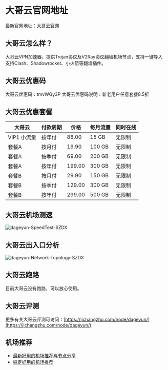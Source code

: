 # 大哥云官网地址
最新官网地址：[大哥云官网](https://jcz.affxc.com/dageyun/)

## 大哥云怎么样？
大哥云VPN加速器，提供Trojan协议及V2Ray协议翻墙机场节点，支持一键导入支持Clash、Shadowrocket、小火箭等翻墙插件。

## 大哥云优惠码
大哥云优惠码：tmvWGy3P
大哥云优惠码说明：新老用户任意套餐8.5折

## 大哥云优惠套餐

| 大哥云 | 付款周期 | 价格 | 每月流量 | 同时在线 |
| --- | --- | --- | --- | --- |
| VIP1 小流量 | 按年付 | 88.00 | 15 GB | 无限制 |
| 套餐A | 按月付 | 19.90 | 100 GB | 无限制 |
| 套餐A | 按季付 | 69.00 | 200 GB | 无限制 |
| 套餐A | 按年付 | 199.00 | 300 GB | 无限制 |
| 套餐B | 按月付 | 29.90 | 150 GB | 无限制 |
| 套餐B | 按季付 | 129.00 | 300 GB | 无限制 |
| 套餐B | 按年付 | 299.00 | 500 GB | 无限制 |

## 大哥云机场测速

![dageyun-SpeedTest-SZDX](https://github.com/jichangzhu/Dageyun/assets/152512496/aeb384a3-e921-4f71-840a-d38cf44edc20)

## 大哥云出入口分析

![dageyun-Network-Topology-SZDX](https://github.com/jichangzhu/Dageyun/assets/152512496/8a834936-ced3-4f3c-837f-0fc01c4fd4d2)

## 大哥云跑路
目前大哥云没有跑路，可以放心使用。

## 大哥云评测
更多有关大哥云评测可访问：[https://jichangzhu.com/node/dageyun/](https://jichangzhu.com/node/dageyun/)

## 机场推荐
 - [最新好用的机场推荐与节点分享](https://github.com/jichangzhu/JichangTuijian)
 - [稳定好用的机场推荐](https://jichangzhu.com/node/?utm_source=github&utm_medium=jichangzhu-details)
